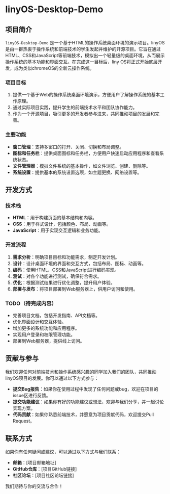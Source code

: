 # linyOS-Desktop-Demo

## 项目简介

`linyOS-Desktop-Demo` 是一个基于HTML的操作系统桌面环境的演示项目。linyOS是由一群热衷于操作系统和前端技术的学生发起并维护的开源项目。它旨在通过HTML、CSS和JavaScript等前端技术，模拟出一个轻量级的桌面环境，从而展示操作系统的基本功能和界面交互。在完成这一目标后，liny OS将正式开始底层开发，成为类似chromeOS的全新云操作系统。

### 项目目标

1. 提供一个基于Web的操作系统桌面环境演示，方便用户了解操作系统的基本工作原理。
2. 通过实际项目实践，提升学生的前端技术水平和团队协作能力。
3. 作为一个开源项目，吸引更多的开发者参与进来，共同推动项目的发展和完善。

### 主要功能

- **窗口管理**：支持多窗口的打开、关闭、切换和布局调整。
- **图标和任务栏**：提供桌面图标和任务栏，方便用户快速启动应用程序和查看系统状态。
- **文件管理器**：模拟文件系统的基本操作，如文件浏览、创建、删除等。
- **系统设置**：提供基本的系统设置选项，如主题更换、网络设置等。

## 开发方式

### 技术栈

- **HTML**：用于构建页面的基本结构和内容。
- **CSS**：用于样式设计，包括颜色、布局、动画等。
- **JavaScript**：用于实现交互逻辑和业务功能。

### 开发流程

1. **需求分析**：明确项目目标和功能需求，制定开发计划。
2. **设计**：设计桌面环境的界面和交互方式，包括布局、图标、动画等。
3. **编码**：使用HTML、CSS和JavaScript进行编码实现。
4. **测试**：对各个功能进行测试，确保符合需求。
5. **优化**：根据测试结果进行优化调整，提升用户体验。
6. **部署与发布**：将项目部署到Web服务器上，供用户访问和使用。

### TODO（待完成内容）

-  完善项目文档，包括开发指南、API文档等。
-  优化界面设计和交互体验。
-  增加更多的系统功能和应用程序。
-  实现用户登录和权限管理功能。
-  部署到Web服务器，提供线上访问。

## 贡献与参与

我们欢迎任何对前端技术和操作系统感兴趣的同学加入我们的团队，共同推动linyOS项目的发展。你可以通过以下方式参与：

- **提交Bug报告**：如果你在使用过程中发现了任何问题或bug，欢迎在项目的issue区进行反馈。
- **提交功能建议**：如果你有好的功能建议或想法，欢迎与我们分享，并一起讨论实现方案。
- **代码贡献**：如果你熟悉前端技术，并愿意为项目贡献代码，欢迎提交Pull Request。

## 联系方式

如果你有任何疑问或建议，可以通过以下方式与我们联系：

- **邮箱**：[项目邮箱地址]
- **GitHub仓库**：[项目GitHub链接]
- **社区论坛**：[项目社区论坛链接]

我们期待与你的交流与合作！
